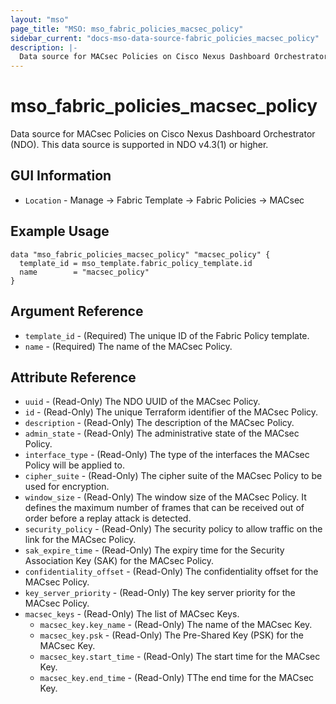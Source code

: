 ```yaml
---
layout: "mso"
page_title: "MSO: mso_fabric_policies_macsec_policy"
sidebar_current: "docs-mso-data-source-fabric_policies_macsec_policy"
description: |-
  Data source for MACsec Policies on Cisco Nexus Dashboard Orchestrator (NDO)
---
```




# mso_fabric_policies_macsec_policy #

Data source for MACsec Policies on Cisco Nexus Dashboard Orchestrator (NDO). This data source is supported in NDO v4.3(1) or higher.

## GUI Information ##

* `Location` - Manage -> Fabric Template -> Fabric Policies -> MACsec

## Example Usage ##

```hcl
data "mso_fabric_policies_macsec_policy" "macsec_policy" {
  template_id = mso_template.fabric_policy_template.id
  name        = "macsec_policy"
}
```

## Argument Reference ##

* `template_id` - (Required) The unique ID of the Fabric Policy template.
* `name` - (Required) The name of the MACsec Policy.

## Attribute Reference ##

* `uuid` - (Read-Only) The NDO UUID of the MACsec Policy.
* `id` - (Read-Only) The unique Terraform identifier of the MACsec Policy.
* `description` - (Read-Only) The description of the MACsec Policy.
* `admin_state` - (Read-Only) The administrative state of the MACsec Policy.
* `interface_type` - (Read-Only) The type of the interfaces the MACsec Policy will be applied to.
* `cipher_suite` - (Read-Only) The cipher suite of the MACsec Policy to be used for encryption.
* `window_size` - (Read-Only) The window size of the MACsec Policy. It defines the maximum number of frames that can be received out of order before a replay attack is detected.
* `security_policy` - (Read-Only) The security policy to allow traffic on the link for the MACsec Policy.
* `sak_expire_time` - (Read-Only) The expiry time for the Security Association Key (SAK) for the MACsec Policy.
* `confidentiality_offset` - (Read-Only) The confidentiality offset for the MACsec Policy.
* `key_server_priority` - (Read-Only) The key server priority for the MACsec Policy.
* `macsec_keys` - (Read-Only) The list of MACsec Keys.
  * `macsec_key.key_name` - (Read-Only) The name of the MACsec Key.
  * `macsec_key.psk` - (Read-Only) The Pre-Shared Key (PSK) for the MACsec Key.
  * `macsec_key.start_time` - (Read-Only) The start time for the MACsec Key.
  * `macsec_key.end_time` - (Read-Only) TThe end time for the MACsec Key.
